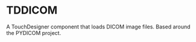 # TDDICOM
A TouchDesigner component that loads DICOM image files. Based around the PYDICOM project.
